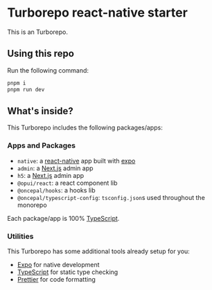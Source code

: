 # Turborepo react-native starter

This is an Turborepo.

## Using this repo

Run the following command:

```sh
pnpm i
pnpm run dev
```

## What's inside?

This Turborepo includes the following packages/apps:

### Apps and Packages

- `native`: a [react-native](https://reactnative.dev/) app built with [expo](https://docs.expo.dev/)
- `admin`: a [Next.js](https://nextjs.org/) admin app 
- `h5`: a [Next.js](https://nextjs.org/) admin app 
- `@opui/react`: a react component lib 
- `@oncepal/hooks`: a hooks lib 
- `@oncepal/typescript-config`: `tsconfig.json`s used throughout the monorepo

Each package/app is 100% [TypeScript](https://www.typescriptlang.org/).

### Utilities

This Turborepo has some additional tools already setup for you:

- [Expo](https://docs.expo.dev/) for native development
- [TypeScript](https://www.typescriptlang.org/) for static type checking
- [Prettier](https://prettier.io) for code formatting
